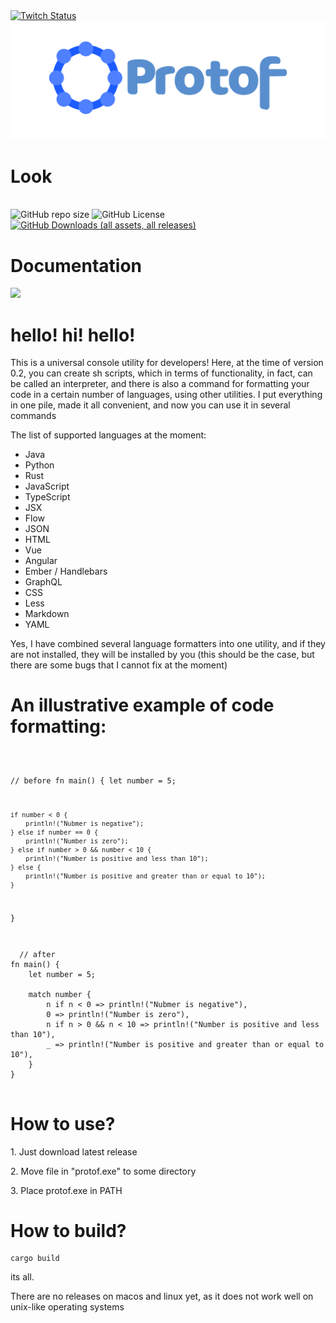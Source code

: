 
<div><a href="https://www.twitch.tv/faynot_" ><img alt="Twitch Status" src="https://img.shields.io/twitch/status/faynot_"></a>
<img src="./protof.png"></img>
<h1>Look</h1>

  <br />
<div><img alt="GitHub repo size" src="https://img.shields.io/github/repo-size/Faynot/protoF">
<img alt="GitHub License" src="https://img.shields.io/github/license/Faynot/protoF"><a href="https://github.com/Faynot/protoF/releases"><img alt="GitHub Downloads (all assets, all releases)" src="https://img.shields.io/github/downloads/Faynot/protoF/total"></a>
</div>


<h1>Documentation</h1>
<a href="https://glint.gitbook.io/protof" ><img src="https://glint.gitbook.io/~gitbook/image?url=https%3A%2F%2F3037555305-files.gitbook.io%2F%7E%2Ffiles%2Fv0%2Fb%2Fgitbook-x-prod.appspot.com%2Fo%2Fspaces%252F0SLxuIGpIhEnJCMb6vgv%252Fuploads%252F87NTB6oDuF3lTlm69S6J%252F123.png%3Falt%3Dmedia%26token%3D863a84d8-c754-4954-97c1-fd4f66919f1d&width=768&dpr=1&quality=100&sign=63632c0&sv=1"></img><a>


<h1>hello! hi! hello!</h1>
<p>This is a universal console utility for developers! Here, at the time of version 0.2, you can create sh scripts, which in terms of functionality, in fact, can be called an interpreter, and there is also a command for formatting your code in a certain number of languages, using other utilities. I put everything in one pile, made it all convenient, and now you can use it in several commands</p>

<p>The list of supported languages at the moment:</p>

<ul>
  <li>
    Java
  </li>
    <li>
    Python
  </li>
    <li>
    Rust
  </li>
    <li>
    JavaScript
  </li>
    <li>
    TypeScript
  </li>
    <li>
    JSX
  </li>
    <li>
    Flow
  </li>
    <li>
    JSON
  </li>
    <li>
    HTML
  </li>
    <li>
    Vue
  </li>
    <li>
    Angular
  </li>
    <li>
    Ember / Handlebars
  </li>
    <li>
    GraphQL
  </li>
    <li>
    CSS
  </li>
    <li>
    Less
  </li>
    <li>
    Markdown
  </li>
    <li>
    YAML
  </li>
</ul>

<p>Yes, I have combined several language formatters into one utility, and if they are not installed, they will be installed by you (this should be the case, but there are some bugs that I cannot fix at the moment)</p>

<h1>An illustrative example of code formatting:</h1>
<pre><code>

// before
fn main() {
let number = 5;

    if number < 0 {
        println!("Nubmer is negative");
    } else if number == 0 {
        println!("Number is zero");
    } else if number > 0 && number < 10 {
        println!("Number is positive and less than 10");
    } else {
        println!("Number is positive and greater than or equal to 10");
    }
}
</pre></code>
<pre><code>
  // after
fn main() {
    let number = 5;

    match number {
        n if n < 0 => println!("Nubmer is negative"),
        0 => println!("Number is zero"),
        n if n > 0 && n < 10 => println!("Number is positive and less than 10"),
        _ => println!("Number is positive and greater than or equal to 10"),
    }
}

</pre></code>

<h1>How to use?</h1>
<p>1. Just download latest release</p>
<p>2. Move file in "protof.exe" to some directory</p>
<p>3. Place protof.exe in PATH</p>

<h1>How to build?</h1>
<pre><code>cargo build</pre></code>
<p>its all.</p>

There are no releases on macos and linux yet, as it does not work well on unix-like operating systems
